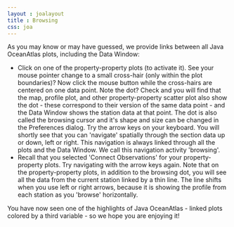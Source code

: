 ```yaml
---
layout : joalayout
title : Browsing
css: joa
---
```


<p>As you may know or may have guessed, we provide links between all Java OceanAtlas plots, including the Data Window:</p>
  <p>
	<ul>
		<li>Click on one of the property-property plots (to activate it). See your mouse pointer change to a small cross-hair (only within the plot boundaries)? Now click the mouse button while the cross-hairs are centered on one data point. Note the dot? Check and you will find that the map, profile plot, and other property-property scatter plot also show the dot - these correspond to their version of the same data point - and the Data Window shows the station data at that point. The dot is also called the browsing cursor and it's shape and size can be changed in the Preferences dialog. Try the arrow keys on your keyboard. You will shortly see that you can 'navigate' spatially through the section data up or down, left or right. This navigation is always linked through all the plots and the Data Window. We call this navigation activity 'browsing'.</li>
		<li>Recall that you selected 'Connect Observations' for your property-property plots. Try navigating with the arrow keys again. Note that on the property-property plots, in addition to the browsing dot, you will see all the data from the current station linked by a thin line. The line shifts when you use left or right arrows, because it is showing the profile from each station as you 'browse' horizontally.</li>
	</ul>
  </p>
<p>You have now seen one of the highlights of Java OceanAtlas - linked plots colored by a third variable - so we hope you are enjoying it!</p>
